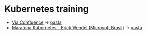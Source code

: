 # Kubernetes training

- [Via Confluence](https://www.notion.so/tiagoboeing/Fazendo-deploy-do-nodejs-api-no-Minikube-Kubernetes-25b2f5ba6aeb4840a9e32b69a53efb9c) → [pasta](./via-confluence)
- [Maratona Kubernetes - Erick Wendel (Microsoft Brasil)](https://www.youtube.com/playlist?list=PLB1hpnUGshULerdlzMknMLrHI810xIBJv) → [pasta](./k8s-microsoft-br)